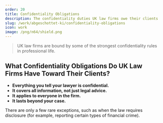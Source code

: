 ```yaml
---
order: 20
title: Confidentiality Obligations
description: The confidentiality duties UK law firms owe their clients
slug: /work/abgeschottet-ki/confidentiality-obligations
icon: work
image: /png/n64/shield.png
---
```


> UK law firms are bound by some of the strongest confidentiality rules in professional life.

## What Confidentiality Obligations Do UK Law Firms Have Toward Their Clients?

- **Everything you tell your lawyer is confidential.**
- **It covers all information, not just legal advice.**
- **It applies to everyone in the firm.**
- **It lasts beyond your case.**

There are only a few rare exceptions, such as when the law requires disclosure (for example, reporting certain types of financial crime).
